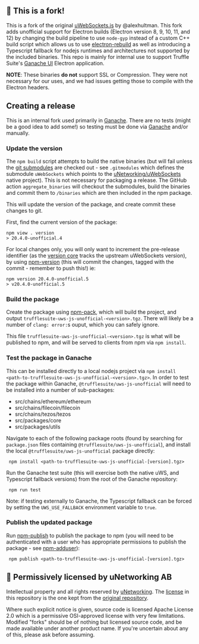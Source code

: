 ## :construction: This is a fork!

This is a fork of the original [uWebSockets.js](https://github.com/uNetworking/uWebSockets.js) by @alexhultman. This fork adds unofficial support for Electron builds (Electron version 8, 9, 10, 11, and 12) by changing the build pipeline to use `node-gyp` instead of a custom C++ build script which allows us to use [electron-rebuild](https://github.com/electron/electron-rebuild) as well as introducing a Typescript fallback for nodejs runtimes and architectures not supported by the included binaries. This repo is mainly for internal use to support Truffle Suite's [Ganache UI](https://github.com/trufflesuite/ganache) Electron application.

**NOTE**: These binaries **do not** support SSL or Compression. They were not necessary for our uses, and we had issues getting those to compile with the Electron headers.

## Creating a release

This is an internal fork used primarily in [Ganache](https://github.com/trufflesuite/ganache). There are no tests (might be a good idea to add some!) so testing must be done via [Ganache](https://github.com/trufflesuite/ganache) and/or manually.


### Update the version
The `npm build` script attempts to build the native binaries (but will fail unless the [git submodules](https://git-scm.com/book/en/v2/Git-Tools-Submodules) are checked out - see `.gitmodules` which defines the submodule `uWebSockets` which points to the [uNetworking/uWebSockets](https://github.com/uNetworking/uWebSockets) native project). This is not necessary for packaging a release. The GitHub action `aggregate_binaries` will checkout the submodules, build the binaries and commit them to `/binaries` which are then included in the npm package.

This will update the version of the package, and create commit these changes to git.

First, find the current version of the package:

    npm view . version
    > 20.4.0-unofficial.4

For local changes only, you will only want to increment the pre-release identifier (as the [version core](https://semver.org/#backusnaur-form-grammar-for-valid-semver-versions) tracks the upstream uWebSockets version), by using [npm-version](https://docs.npmjs.com/cli/v8/commands/npm-version) (this will commit the changes, tagged with the commit - remember to push this!) ie:

    npm version 20.4.0-unofficial.5
    > v20.4.0-unofficial.5

### Build the package

Create the package using [npm-pack](https://docs.npmjs.com/cli/v7/commands/npm-pack), which will build the project, and output `trufflesuite-uws-js-unofficial-<version>.tgz`. There will likely be a number of `clang: error:`s ouput, which you can safely ignore.

This file `trufflesuite-uws-js-unofficial-<version>.tgz` is what will be published to npm, and will be served to clients from npm via `npm install`.

### Test the package in Ganache

This can be installed directly to a local nodejs project via `npm install <path-to-trufflesuite-uws-js-unofficial-<version>.tgz>`. In order to test the package within Ganache, `@trufflesuite/uws-js-unofficial` will need to be installed into a number of sub-packages:

* src/chains/ethereum/ethereum
* src/chains/filecoin/filecoin
* src/chains/tezos/tezos
* src/packages/core
* src/packages/utils

Navigate to each of the following package roots (found by searching for `package.json` files containing `@trufflesuite/uws-js-unofficial`), and install the local `@trufflesuite/uws-js-unofficial` package directly:

     npm install <path-to-trufflesuite-uws-js-unofficial-[version].tgz>

Run the Ganache test suite (this will exercise both the native uWS, and Typescript fallback versions) from the root of the Ganache repository:

     npm run test

Note: if testing externally to Ganache, the Typescript fallback can be forced by setting the `UWS_USE_FALLBACK` environment variable to `true`.

### Publish the updated package

Run [npm-publish](https://docs.npmjs.com/cli/v8/commands/npm-publish) to publish the package to npm (you will need to be authenticated with a user who has appropriate permissions to publish the package - see [npm-adduser](https://docs.npmjs.com/cli/v7/commands/npm-adduser)):

     npm publish <path-to-trufflesuite-uws-js-unofficial-[version].tgz>

## :handshake: Permissively licensed by uNetworking AB
Intellectual property and all rights reserved by [uNetworking](https://github.com/uNetworking/). The [license](./LICENSE) in this repository is the one kept from the [original repository](https://github.com/uNetworking/uWebSockets.js).

Where such explicit notice is given, source code is licensed Apache License 2.0 which is a permissive OSI-approved license with very few limitations. Modified "forks" should be of nothing but licensed source code, and be made available under another product name. If you're uncertain about any of this, please ask before assuming.
